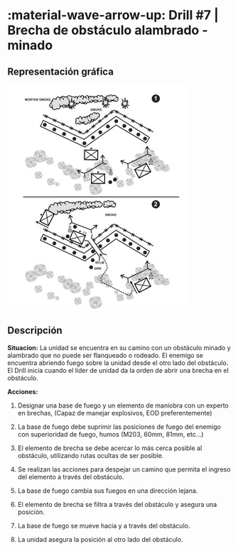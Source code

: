 # :material-wave-arrow-up: Drill #7 | Brecha de obstáculo alambrado - minado

## Representación gráfica

![Neutralizar Bunker](../assets/images/drills/breach.JPG)

## Descripción

**Situacion:** La unidad se encuentra en su camino con un obstáculo minado y alambrado que no
puede ser flanqueado o rodeado. El enemigo se encuentra abriendo fuego sobre la unidad
desde el otro lado del obstáculo. El Drill inicia cuando el líder de unidad da la orden de abrir una
brecha en el obstáculo.

**Acciones:**

1. Designar una base de fuego y un elemento de maniobra con un experto en brechas, (Capaz
de manejar explosivos, EOD preferentemente)
2. La base de fuego debe suprimir las posiciones de fuego del enemigo con superioridad de
fuego, humos (M203, 60mm, 81mm, etc...)
3. El elemento de brecha se debe acercar lo más cerca posible al obstáculo, utilizando rutas
ocultas de ser posible.

4. Se realizan las acciones para despejar un camino que permita el ingreso del elemento a
través del obstáculo.
5. La base de fuego cambia sus fuegos en una dirección lejana.
6. El elemento de brecha se filtra a través del obstáculo y asegura una posición.
7. La base de fuego se mueve hacia y a través del obstáculo.
8. La unidad asegura la posición al otro lado del obstáculo.